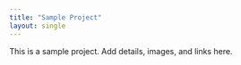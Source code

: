 ```yaml
---
title: "Sample Project"
layout: single
---
```

This is a sample project. Add details, images, and links here.

